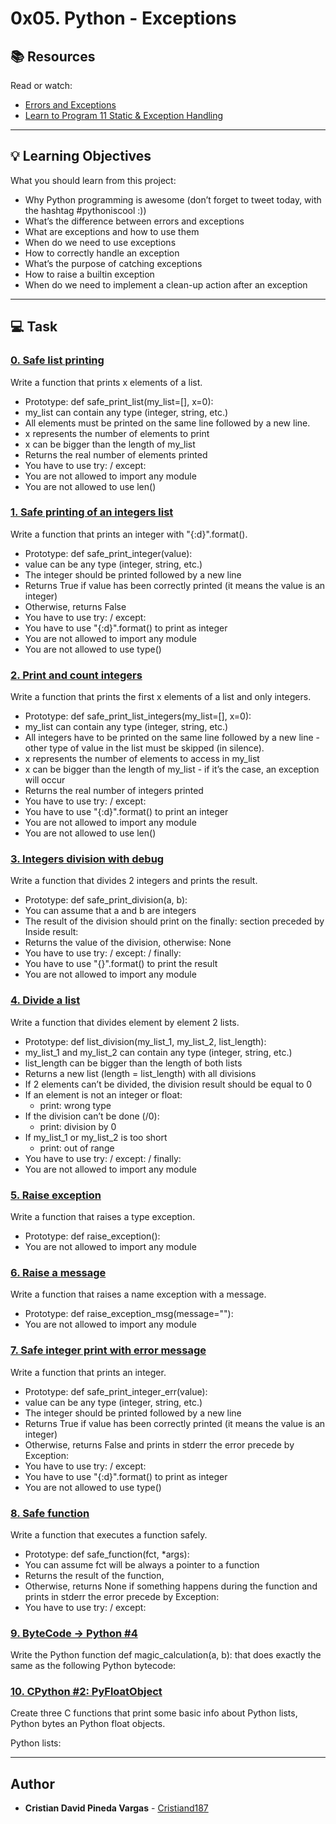 # 0x05. Python - Exceptions

## :books: Resources
Read or watch:
* [Errors and Exceptions](https://intranet.hbtn.io/rltoken/IvW-V19TlPbmMnVTHNllUg)
* [Learn to Program 11 Static & Exception Handling](https://intranet.hbtn.io/rltoken/uHg99jd88sVrhuGUDfwT8g)

---
## :bulb: Learning Objectives
What you should learn from this project:

* Why Python programming is awesome (don’t forget to tweet today, with the hashtag #pythoniscool :))
* What’s the difference between errors and exceptions
* What are exceptions and how to use them
* When do we need to use exceptions
* How to correctly handle an exception
* What’s the purpose of catching exceptions
* How to raise a builtin exception
* When do we need to implement a clean-up action after an exception

---
## :computer: Task

### [0. Safe list printing](./0-safe_print_list.py)
Write a function that prints x elements of a list.
 * Prototype: def safe_print_list(my_list=[], x=0):
 * my_list can contain any type (integer, string, etc.)
 * All elements must be printed on the same line followed by a new line.
 * x represents the number of elements to print
 * x can be bigger than the length of my_list
 * Returns the real number of elements printed
 * You have to use try: / except: 
 * You are not allowed to import any module
 * You are not allowed to use len()


### [1. Safe printing of an integers list](./1-safe_print_integer.py)
Write a function that prints an integer with "{:d}".format().
 * Prototype: def safe_print_integer(value):
 * value can be any type (integer, string, etc.)
 * The integer should be printed followed by a new line
 * Returns True if value has been correctly printed (it means the value is an integer)
 * Otherwise, returns False
 * You have to use try: / except: 
 * You have to use "{:d}".format() to print as integer
 * You are not allowed to import any module
 * You are not allowed to use type()


### [2. Print and count integers](./2-safe_print_list_integers.py)
Write a function that prints the first x elements of a list and only integers.
 * Prototype: def safe_print_list_integers(my_list=[], x=0):
 * my_list can contain any type (integer, string, etc.)
 * All integers have to be printed on the same line followed by a new line - other type of value in the list must be skipped (in silence).
 * x represents the number of elements to access in my_list
 * x can be bigger than the length of my_list - if it’s the case, an exception will occur
 * Returns the real number of integers printed
 * You have to use try: / except: 
 * You have to use "{:d}".format() to print an integer
 * You are not allowed to import any module
 * You are not allowed to use len()


### [3. Integers division with debug](./3-safe_print_division.py)
Write a function that divides 2 integers and prints the result.
 * Prototype: def safe_print_division(a, b):
 * You can assume that a and b are integers
 * The result of the division should print on the finally: section preceded by Inside result:
 * Returns the value of the division, otherwise: None
 * You have to use try: / except: / finally: 
 * You have to use "{}".format() to print the result
 * You are not allowed to import any module


### [4. Divide a list](./4-list_division.py)
Write a function that divides element by element 2 lists.
 * Prototype: def list_division(my_list_1, my_list_2, list_length):
 * my_list_1 and my_list_2 can contain any type (integer, string, etc.)
 * list_length can be bigger than the length of both lists
 * Returns a new list (length = list_length) with all divisions
 * If 2 elements can’t be divided, the division result should be equal to 0
 * If an element is not an integer or float:
	 * print: wrong type
 * If the division can’t be done (/0):
	 * print: division by 0
 * If my_list_1 or my_list_2 is too short
	 * print: out of range
 * You have to use try: / except: / finally: 
 * You are not allowed to import any module


### [5. Raise exception](./5-raise_exception.py)
Write a function that raises a type exception.
 * Prototype: def raise_exception():
 * You are not allowed to import any module


### [6. Raise a message](./6-raise_exception_msg.py)
Write a function that raises a name exception with a message.
 * Prototype: def raise_exception_msg(message=""):
 * You are not allowed to import any module


### [7. Safe integer print with error message](./100-safe_print_integer_err.py)
Write a function that prints an integer.
 * Prototype: def safe_print_integer_err(value):
 * value can be any type (integer, string, etc.)
 * The integer should be printed followed by a new line
 * Returns True if value has been correctly printed (it means the value is an integer)
 * Otherwise, returns False and prints in stderr the error precede by Exception:
 * You have to use try: / except: 
 * You have to use "{:d}".format() to print as integer
 * You are not allowed to use type()


### [8. Safe function](./101-safe_function.py)
Write a function that executes a function safely.  
 * Prototype: def safe_function(fct, *args):
 * You can assume fct will be always a pointer to a function
 * Returns the result of the function,
 * Otherwise, returns None if something happens during the function and prints in stderr the error precede by Exception:
 * You have to use try: / except: 


### [9. ByteCode -> Python #4](./102-magic_calculation.py)
Write the Python function def magic_calculation(a, b): that does exactly the same as the following Python bytecode:


### [10. CPython #2: PyFloatObject](./103-python.c)
Create three C functions that print some basic info about Python lists, Python bytes an Python float objects.



Python lists:

---

## Author
* **Cristian David Pineda Vargas** - [Cristiand187](https://github.com/Cristiand187)